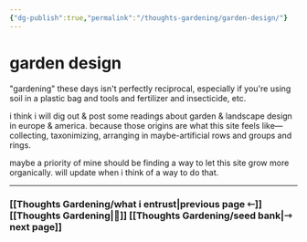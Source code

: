 ```yaml
---
{"dg-publish":true,"permalink":"/thoughts-gardening/garden-design/"}
---
```


# garden design

"gardening" these days isn't perfectly reciprocal, especially if you're using soil in a plastic bag and tools and fertilizer and insecticide, etc.

i think i will dig out & post some readings about garden & landscape design in europe & america. because those origins are what this site feels like&mdash;collecting, taxonimizing, arranging in maybe-artificial rows and groups and rings. 

maybe a priority of mine should be finding a way to let this site grow more organically. will update when i think of a way to do that.

---
### [[Thoughts Gardening/what i entrust\|previous page ⇽]] [[Thoughts Gardening\|💬]] [[Thoughts Gardening/seed bank\|⇾ next page]]